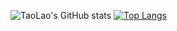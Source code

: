 ![TaoLao's GitHub stats](https://github-readme-stats.vercel.app/api?username=ber0l&hide=contribs,prs&show_icons=true&theme=chartreuse-dark)
[![Top Langs](https://github-readme-stats.vercel.app/api/top-langs/?username=ber0l&theme=chartreuse-dark)](https://github.com/anuraghazra/github-readme-stats)
